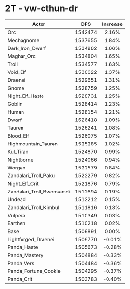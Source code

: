 # 2T - vw-cthun-dr
| Actor | DPS | Increase |
|---|:---:|:---:|
|Orc|1542474|2.16%|
|Mechagnome|1537655|1.84%|
|Dark_Iron_Dwarf|1534982|1.66%|
|Maghar_Orc|1534804|1.65%|
|Troll|1534577|1.63%|
|Void_Elf|1530622|1.37%|
|Draenei|1529651|1.31%|
|Gnome|1528759|1.25%|
|Night_Elf_Haste|1528731|1.25%|
|Goblin|1528414|1.23%|
|Human|1528154|1.21%|
|Dwarf|1526418|1.09%|
|Tauren|1526241|1.08%|
|Blood_Elf|1526075|1.07%|
|Highmountain_Tauren|1525285|1.02%|
|Kul_Tiran|1524870|0.99%|
|Nightborne|1524066|0.94%|
|Worgen|1522579|0.84%|
|Zandalari_Troll_Paku|1522279|0.82%|
|Night_Elf_Crit|1521876|0.79%|
|Zandalari_Troll_Bwonsamdi|1512694|0.19%|
|Undead|1512212|0.15%|
|Zandalari_Troll_Kimbul|1511816|0.13%|
|Vulpera|1510349|0.03%|
|Earthen|1510218|0.02%|
|Base|1509891|0.00%|
|Lightforged_Draenei|1509770|-0.01%|
|Panda_Haste|1505673|-0.28%|
|Panda_Mastery|1504884|-0.33%|
|Panda_Vers|1504484|-0.36%|
|Panda_Fortune_Cookie|1504295|-0.37%|
|Panda_Crit|1503783|-0.40%|
